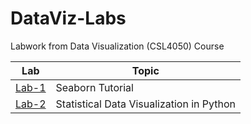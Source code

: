 # DataViz-Labs
Labwork from Data Visualization (CSL4050) Course

| Lab | Topic |
| --- | ----- |
| [Lab-1](https://seaborn.pydata.org/tutorial/introduction.html) | Seaborn Tutorial |
| [Lab-2](./Lab-2) | Statistical Data Visualization in Python |

